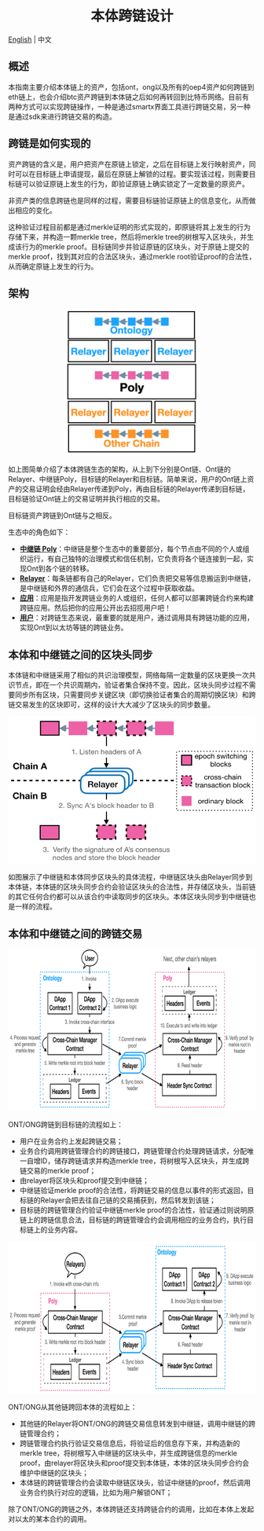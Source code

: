 <h1 align="center">本体跨链设计</h1>

[English](README.md) | 中文

## 概述

本指南主要介绍本体链上的资产，包括ont，ong以及所有的oep4资产如何跨链到eth链上，也会介绍btc资产跨链到本体链之后如何再转回到比特币网络。目前有两种方式可以实现跨链操作，一种是通过smartx界面工具进行跨链交易，另一种是通过sdk来进行跨链交易的构造。

## 跨链是如何实现的

资产跨链的含义是，用户把资产在原链上锁定，之后在目标链上发行映射资产，同时可以在目标链上申请提现，最后在原链上解锁的过程。要实现该过程，则需要目标链可以验证原链上发生的行为，即验证原链上确实锁定了一定数量的原资产。

非资产类的信息跨链也是同样的过程，需要目标链验证原链上的信息变化，从而做出相应的变化。

这种验证过程目前都是通过merkle证明的形式实现的，即原链将其上发生的行为存储下来，并构造一颗merkle tree，然后将merkle tree的树根写入区块头，并生成该行为的merkle proof。目标链同步并验证原链的区块头，对于原链上提交的merkle proof，找到其对应的合法区块头，通过merkle root验证proof的合法性，从而确定原链上发生的行为。

## 架构

<div align=center><img width="280" height="300" src="resources/structure.png"/></div>

如上图简单介绍了本体跨链生态的架构，从上到下分别是Ont链、Ont链的Relayer、中继链Poly，目标链的Relayer和目标链。简单来说，用户的Ont链上资产的交易证明会经由Relayer传递到Poly，再由目标链的Relayer传递到目标链，目标链验证Ont链上的交易证明并执行相应的交易。

目标链资产跨链到Ont链与之相反。

生态中的角色如下：

- [**中继链 Poly**](../poly/README.md)：中继链是整个生态中的重要部分，每个节点由不同的个人或组织运行，有自己独特的治理模式和信任机制，它负责将各个链连接到一起，实现Ont到各个链的转移。
- [**Relayer**](https://github.com/polynetworks/docs/blob/master/ont/How_to_become_relayer_cn.md)：每条链都有自己的Relayer，它们负责把交易等信息搬运到中继链，是中继链和外界的通信兵，它们会在这个过程中获取收益。
- [**应用**](https://github.com/polynetworks/docs/blob/master/ont/How_to_new_cross_chain_asset_cn.md)：应用是指开发跨链业务的人或组织，任何人都可以部署跨链合约来构建跨链应用。然后把你的应用公开出去招揽用户吧！
- [**用户**](https://github.com/polynetworks/docs/blob/master/ont/How_to_cross_OEP4_cn.md)：对跨链生态来说，最重要的就是用户，通过调用具有跨链功能的应用，实现Ont到以太坊等链的跨链业务。

## 本体和中继链之间的区块头同步

本体链和中继链采用了相似的共识治理模型，网络每隔一定数量的区块更换一次共识节点，即在一个共识周期内，验证者集合保持不变。因此，区块头同步过程不需要同步所有区块，只需要同步关键区块（即切换验证者集合的周期切换区块）和跨链交易发生的区块即可，这样的设计大大减少了区块头的同步数量。

<div align=center><img width="521" height="300" src="resources/hdr_sync.png"/></div>

如图展示了中继链和本体同步区块头的具体流程，中继链区块头由Relayer同步到本体链，本体链的区块头同步合约会验证区块头的合法性，并存储区块头，当前链的其它任何合约都可以从该合约中读取同步的区块头。本体区块头同步到中继链也是一样的流程。

## 本体和中继链之间的跨链交易



<div align=center><img width="750" height="330" src="resources/ont2poly.png"/></div>

ONT/ONG跨链到目标链的流程如上：

- 用户在业务合约上发起跨链交易；
- 业务合约调用跨链管理合约的跨链接口，跨链管理合约处理跨链请求，分配唯一自增ID，储存跨链请求并构造merkle tree，将树根写入区块头，并生成跨链交易的merkle proof；
- 由relayer将区块头和proof提交到中继链；
- 中继链验证merkle proof的合法性，将跨链交易的信息以事件的形式返回，目标链的Relayer会把去往自己链的交易捕获到，然后转发到该链；
- 目标链的跨链管理合约验证中继链merkle proof的合法性，验证通过则说明原链上的跨链信息合法，目标链的跨链管理合约会调用相应的业务合约，执行目标链上的业务内容。

<div align=center><img width="750" height="310" src="resources/poly2ont.png"/></div>

ONT/ONG从其他链跨回本体的流程如上：

- 其他链的Relayer将ONT/ONG的跨链交易信息转发到中继链，调用中继链的跨链管理合约；
- 跨链管理合约执行验证交易信息后，将验证后的信息存下来，并构造新的merkle tree，将树根写入中继链的区块头中，并生成跨链信息的merkle proof，由relayer将区块头和proof提交到本体链，本体的区块头同步合约会维护中继链的区块头；
- 本体链的跨链管理合约会读取中继链区块头，验证中继链的proof，然后调用业务合约执行对应的逻辑，比如为用户解锁ONT；

除了ONT/ONG的跨链之外，本体跨链还支持跨链合约的调用，比如在本体上发起对以太的某本合约的调用。